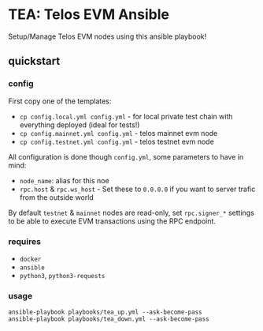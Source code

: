 # TEA: Telos EVM Ansible

Setup/Manage Telos EVM nodes using this ansible playbook!

## quickstart

### config

First copy one of the templates:

 - `cp config.local.yml config.yml` - for local private test chain with everything deployed (ideal for tests!)
 - `cp config.mainnet.yml config.yml` - telos mainnet evm node
 - `cp config.testnet.yml config.yml` - telos testnet evm node

All configuration is done though `config.yml`, some parameters to have in mind:

 - `node_name`: alias for this noe
 - `rpc.host` & `rpc.ws_host` - Set these to `0.0.0.0` if you want to server trafic from the outside world

By default `testnet` & `mainnet` nodes are read-only, set `rpc.signer_*` settings to be able to execute EVM transactions using the RPC endpoint.

### requires

 - `docker`
 - `ansible`
 - `python3`, `python3-requests`

### usage

    ansible-playbook playbooks/tea_up.yml --ask-become-pass
    ansible-playbook playbooks/tea_down.yml --ask-become-pass

